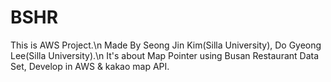 # BSHR
This is AWS Project.\n
Made By Seong Jin Kim(Silla University), Do Gyeong Lee(Silla University).\n
It's about Map Pointer using Busan Restaurant Data Set, Develop in AWS & kakao map API.
